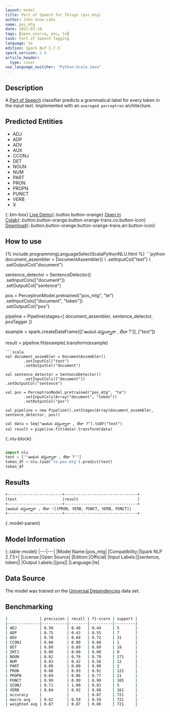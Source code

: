 ```yaml
---
layout: model
title: Part of Speech for Telugu (pos_mtg)
author: John Snow Labs
name: pos_mtg
date: 2021-03-10
tags: [open_source, pos, te]
task: Part of Speech Tagging
language: te
edition: Spark NLP 2.7.5
spark_version: 2.4
article_header:
  type: cover
use_language_switcher: "Python-Scala-Java"
---
```


## Description

A [Part of Speech](https://en.wikipedia.org/wiki/Part_of_speech) classifier predicts a grammatical label for every token in the input text. Implemented with an `averaged perceptron` architecture.

## Predicted Entities

- ADJ
- ADP
- ADV
- AUX
- CCONJ
- DET
- NOUN
- NUM
- PART
- PRON
- PROPN
- PUNCT
- VERB
- X

{:.btn-box}
[Live Demo](https://demo.johnsnowlabs.com/public/GRAMMAR_EN/){:.button.button-orange}
[Open in Colab](https://colab.research.google.com/github/JohnSnowLabs/spark-nlp-workshop/blob/master/tutorials/streamlit_notebooks/GRAMMAR_EN.ipynb){:.button.button-orange.button-orange-trans.co.button-icon}
[Download](https://s3.amazonaws.com/auxdata.johnsnowlabs.com/public/models/pos_mtg_te_2.7.5_2.4_1615400812325.zip){:.button.button-orange.button-orange-trans.arr.button-icon}

## How to use



<div class="tabs-box" markdown="1">
{% include programmingLanguageSelectScalaPythonNLU.html %}
```python
document_assembler = DocumentAssembler() \
  .setInputCol("text") \
  .setOutputCol("document")

sentence_detector = SentenceDetector() \
  .setInputCols(["document"]) \
  .setOutputCol("sentence")

pos = PerceptronModel.pretrained("pos_mtg", "te") \
  .setInputCols(["document", "token"]) \
  .setOutputCol("pos")

pipeline = Pipeline(stages=[
  document_assembler,
  sentence_detector,
  posTagger
])

example = spark.createDataFrame([['ఆయన వస్తున్నారా , లేదా ?']], ["text"])

result = pipeline.fit(example).transform(example)
```
```scala
val document_assembler = DocumentAssembler()
        .setInputCol("text")
        .setOutputCol("document")

val sentence_detector = SentenceDetector()
        .setInputCols(["document"])
.setOutputCol("sentence")

val pos = PerceptronModel.pretrained("pos_mtg", "te")
        .setInputCols(Array("document", "token"))
        .setOutputCol("pos")

val pipeline = new Pipeline().setStages(Array(document_assembler, sentence_detector, pos))

val data = Seq("ఆయన వస్తున్నారా , లేదా ?").toDF("text")
val result = pipeline.fit(data).transform(data)
```

{:.nlu-block}
```python

import nlu
text = [""ఆయన వస్తున్నారా , లేదా ?""]
token_df = nlu.load('te.pos.mtg').predict(text)
token_df
```
</div>

## Results

```bash
+------------------------+--------------------------------+
|text                    |result                          |
+------------------------+--------------------------------+
|ఆయన వస్తున్నారా , లేదా ?|[PRON, VERB, PUNCT, VERB, PUNCT]|
+------------------------+--------------------------------+
```

{:.model-param}
## Model Information

{:.table-model}
|---|---|
|Model Name:|pos_mtg|
|Compatibility:|Spark NLP 2.7.5+|
|License:|Open Source|
|Edition:|Official|
|Input Labels:|[sentence, token]|
|Output Labels:|[pos]|
|Language:|te|

## Data Source

The model was trained on the [Universal Dependencies](https://www.universaldependencies.org) data set.

## Benchmarking

```bash
|              | precision | recall | f1-score | support |
|--------------|-----------|--------|----------|---------|
| ADJ          | 0.50      | 0.40   | 0.44     | 5       |
| ADP          | 0.75      | 0.43   | 0.55     | 7       |
| ADV          | 0.78      | 0.68   | 0.72     | 31      |
| CCONJ        | 0.00      | 0.00   | 0.00     | 1       |
| DET          | 0.89      | 0.89   | 0.89     | 18      |
| INTJ         | 0.00      | 0.00   | 0.00     | 0       |
| NOUN         | 0.82      | 0.76   | 0.79     | 171     |
| NUM          | 0.83      | 0.42   | 0.56     | 12      |
| PART         | 0.00      | 0.00   | 0.00     | 2       |
| PRON         | 0.88      | 0.93   | 0.91     | 122     |
| PROPN        | 0.69      | 0.86   | 0.77     | 21      |
| PUNCT        | 0.99      | 0.99   | 0.99     | 165     |
| SCONJ        | 0.71      | 1.00   | 0.83     | 5       |
| VERB         | 0.84      | 0.92   | 0.88     | 161     |
| accuracy     |           |        | 0.87     | 721     |
| macro avg    | 0.62      | 0.59   | 0.59     | 721     |
| weighted avg | 0.87      | 0.87   | 0.86     | 721     |
```